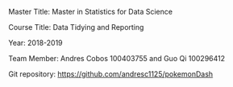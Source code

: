 Master Title: Master in Statistics for Data Science 

Course Title: Data Tidying and Reporting 

Year: 2018-2019

Team Member: Andres Cobos 100403755 and Guo Qi 100296412

Git repository: https://github.com/andresc1125/pokemonDash
